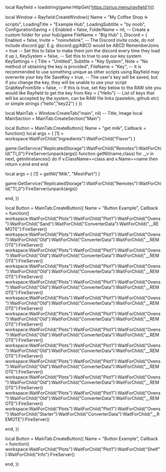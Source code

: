 local Rayfield = loadstring(game:HttpGet('https://sirius.menu/rayfield'))()

local Window = Rayfield:CreateWindow({
   Name = "My Coffee Shop ☕ scripts",
   LoadingTitle = "Example Hub",
   LoadingSubtitle = "by noob",
   ConfigurationSaving = {
      Enabled = false,
      FolderName = nil, -- Create a custom folder for your hub/game
      FileName = "Big Hub"
   },
   Discord = {
      Enabled = false,
      Invite = "noinvitelink", -- The Discord invite code, do not include discord.gg/. E.g. discord.gg/ABCD would be ABCD
      RememberJoins = true -- Set this to false to make them join the discord every time they load it up
   },
   KeySystem = false, -- Set this to true to use our key system
   KeySettings = {
      Title = "Untitled",
      Subtitle = "Key System",
      Note = "No method of obtaining the key is provided",
      FileName = "Key", -- It is recommended to use something unique as other scripts using Rayfield may overwrite your key file
      SaveKey = true, -- The user's key will be saved, but if you change the key, they will be unable to use your script
      GrabKeyFromSite = false, -- If this is true, set Key below to the RAW site you would like Rayfield to get the key from
      Key = {"Hello"} -- List of keys that will be accepted by the system, can be RAW file links (pastebin, github etc) or simple strings ("hello","key22")
   }
})

local MainTab = Window:CreateTab("main", nil) -- Title, Image
local MainSection = MainTab:CreateSection("Main")

local Button = MainTab:CreateButton({
   Name = "get milk",
   Callback = function()
       local args = {
    [1] = workspace:WaitForChild("Ingredients"):WaitForChild("Flavor")
}

game:GetService("ReplicatedStorage"):WaitForChild("Remotes"):WaitForChild("TI_0"):FireServer(unpack(args))
function getNil(name,class) for _,v in next, getnilinstances() do if v.ClassName==class and v.Name==name then return v;end end end

local args = {
    [1] = getNil("Milk", "MeshPart")
}

game:GetService("ReplicatedStorage"):WaitForChild("Remotes"):WaitForChild("TI_0"):FireServer(unpack(args))

   end,
})

local Button = MainTab:CreateButton({
   Name = "Button Example",
   Callback = function()
workspace:WaitForChild("Plots"):WaitForChild("Plot1"):WaitForChild("Ovens"):WaitForChild("Sand"):WaitForChild("ConverterData"):WaitForChild("__REMOTE"):FireServer()
workspace:WaitForChild("Plots"):WaitForChild("Plot1"):WaitForChild("Ovens"):WaitForChild("Old"):WaitForChild("ConverterData"):WaitForChild("__REMOTE"):FireServer()
workspace:WaitForChild("Plots"):WaitForChild("Plot1"):WaitForChild("Ovens"):WaitForChild("Old"):WaitForChild("ConverterData"):WaitForChild("__REMOTE"):FireServer()
workspace:WaitForChild("Plots"):WaitForChild("Plot1"):WaitForChild("Ovens"):WaitForChild("Old"):WaitForChild("ConverterData"):WaitForChild("__REMOTE"):FireServer()
workspace:WaitForChild("Plots"):WaitForChild("Plot1"):WaitForChild("Ovens"):WaitForChild("Old"):WaitForChild("ConverterData"):WaitForChild("__REMOTE"):FireServer()
workspace:WaitForChild("Plots"):WaitForChild("Plot1"):WaitForChild("Ovens"):WaitForChild("Old"):WaitForChild("ConverterData"):WaitForChild("__REMOTE"):FireServer()
workspace:WaitForChild("Plots"):WaitForChild("Plot1"):WaitForChild("Ovens"):WaitForChild("Old"):WaitForChild("ConverterData"):WaitForChild("__REMOTE"):FireServer()
workspace:WaitForChild("Plots"):WaitForChild("Plot1"):WaitForChild("Ovens"):WaitForChild("Old"):WaitForChild("ConverterData"):WaitForChild("__REMOTE"):FireServer()
workspace:WaitForChild("Plots"):WaitForChild("Plot1"):WaitForChild("Ovens"):WaitForChild("Old"):WaitForChild("ConverterData"):WaitForChild("__REMOTE"):FireServer()
workspace:WaitForChild("Plots"):WaitForChild("Plot1"):WaitForChild("Ovens"):WaitForChild("Old"):WaitForChild("ConverterData"):WaitForChild("__REMOTE"):FireServer()
workspace:WaitForChild("Plots"):WaitForChild("Plot1"):WaitForChild("Ovens"):WaitForChild("Old"):WaitForChild("ConverterData"):WaitForChild("__REMOTE"):FireServer()
workspace:WaitForChild("Plots"):WaitForChild("Plot1"):WaitForChild("Ovens"):WaitForChild("Old"):WaitForChild("ConverterData"):WaitForChild("__REMOTE"):FireServer()
workspace:WaitForChild("Plots"):WaitForChild("Plot1"):WaitForChild("Ovens"):WaitForChild("Starter"):WaitForChild("ConverterData"):WaitForChild("__REMOTE"):FireServer()

   end,
})

local Button = MainTab:CreateButton({
   Name = "Button Example",
   Callback = function()
         workspace:WaitForChild("Plots"):WaitForChild("Plot1"):WaitForChild("Shelf"):WaitForChild("Info"):FireServer()

   end,
})
